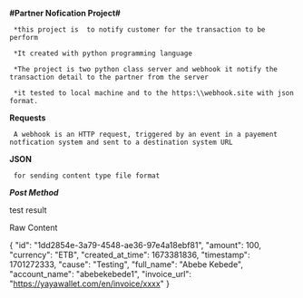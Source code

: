 
**#Partner Nofication Project#**

     *this project is  to notify customer for the transaction to be perform
  
     *It created with python programming language 
   
     *The project is two python class server and webhook it notify the transaction detail to the partner from the server 
     
     *it tested to local machine and to the https:\\webhook.site with json format.
       
****Requests****

     A webhook is an HTTP request, triggered by an event in a payement notfication system and sent to a destination system URL 
    
****JSON****

     for sending content type file format 

***Post Method***

test result 

Raw Content

{
  "id": "1dd2854e-3a79-4548-ae36-97e4a18ebf81",
  "amount": 100,
  "currency": "ETB",
  "created_at_time": 1673381836,
  "timestamp": 1701272333,
  "cause": "Testing",
  "full_name": "Abebe Kebede",
  "account_name": "abebekebede1",
  "invoice_url": "https://yayawallet.com/en/invoice/xxxx"
}



